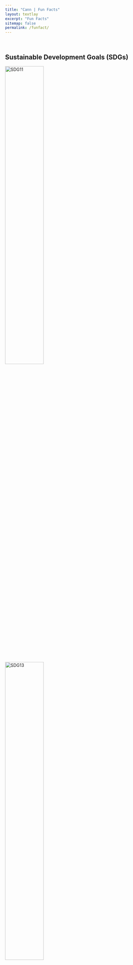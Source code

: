 ```yaml
---
title: "Cann | Fun Facts"
layout: textlay
excerpt: "Fun Facts"
sitemap: false
permalink: /funfact/
---
```



<br>

## Sustainable Development Goals (SDGs)

<div class="container-fluid">
<div class="row">


<div class="col-sm-6">

<img src="{{ site.url }}{{ site.baseurl }}/images/SDGs/sdg11.png" class="img-responsive" width="50%" alt="SDG11"/>

<img src="{{ site.url }}{{ site.baseurl }}/images/SDGs/sdg13.png" class="img-responsive" width="50%" alt="SDG13"/>

<img src="{{ site.url }}{{ site.baseurl }}/images/SDGs/sdg15.png" class="img-responsive" width="50%" alt="SDG15"/>

<img src="{{ site.url }}{{ site.baseurl }}/images/SDGs/sdg2.png" class="img-responsive" width="50%" alt="SDG2"/>

</div>


</div></div>

<div class="container-fluid">
<div class="row">

<div class="col-sm-4">
<img src="{{ site.url }}{{ site.baseurl }}/images/SDGs/sdg3.png" class="img-responsive" width="50%" alt="SDG3"/>
</div>

<div class="col-sm-4">
<img src="{{ site.url }}{{ site.baseurl }}/images/SDGs/sdg9.png" class="img-responsive" width="50%" alt="SDG9"/>
</div>

<div class="col-sm-4">
<img src="{{ site.url }}{{ site.baseurl }}/images/SDGs/sdg17.jpg" class="img-responsive" width="50%" alt="SDG17"/>
</div>

<div class="col-sm-4">
<img src="{{ site.url }}{{ site.baseurl }}/images/SDGs/sdg14.png" class="img-responsive" width="50%" alt="SDG14"/>
</div>



</div></div>





---
